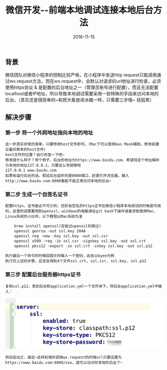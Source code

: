 ﻿---
title: "微信开发--前端本地调试连接本地后台方法"
date: 2016-11-15
tags: ["微信小程序"]
draft: false
---

## 背景
微信团队对微信小程序的控制比较严格，在小程序中发送http request只能调用通过wx.request方法，而在wx.request中，会默认对请求的url地址进行检查，必须使用https协议 & 是配置的后台地址之一（管理员账号进行配置），而且无法配置localhost或者IP地址，所以导致本地调试需要采用一些特殊的手段来访问本地的后台。（其实还是很简单的~和把大象放进冰箱一样，只需要三步哦~ 括弧笑）

## 解决步骤
### 第一步 将一个外网地址指向本地的地址
    这一步其实非常的简单，只要修改host文件即可。（Mac下可以使用Gas Mask辅助，修改前建议备份原本的host文件）
    host文件的位置？自行百度一下吧~
    修改成什么样子？举个例子，后台的地址为https://www.baidu.com，希望将这个地址解析为本地的地址127.0.0.1，只要这么写就够啦
    127.0.0.1 www.baidu.com
    如果有运行后台的话，假设后台监听的是8080端口，赶紧打开浏览器，输入http://www.baidu.com:8080看能不能正常访问本地的后台~

### 第二步 生成一个自签名证书
    配置https，证书是必不可少的，还好自签名的https证书在微信小程序本地调试的时候是可用的，这里的话需要用到openssl，windows的电脑请在git bash下操作或者求助使用Mac，Linux系统的小伙伴，以下教程以Mac系统为准
```
    brew install openssl(安装过openssl的跳过)
    openssl genrsa -out ssl.key 2048
    openssl req -new -key ssl.key -out ssl.csr
    openssl x509 -req -in ssl.csr -signkey ssl.key -out ssl.crt
    openssl pkcs12 -export -in ssl.crt -inkey ssl.key -out ssl.p12
```
    执行最后一个命令的时候回提示你输入一个密码，此处以kyee为例         
    执行完上述的步骤，应该会得到4个文件ssl.crt, ssl.csr, ssl.key, ssl.p12

### 第三步 配置后台服务器https证书
    复制ssl.p12，丢到后台和application.yml一个文件夹下，然后在application.yml中输入：

![image-20211104181357156](/image/image-20211104181357156.png)

    然后启动之，搞定~这样前端你调用wx.request的时候url只要设置为https://www.baidu.com:8080/xxx，就可以访问你本地的后台了~

